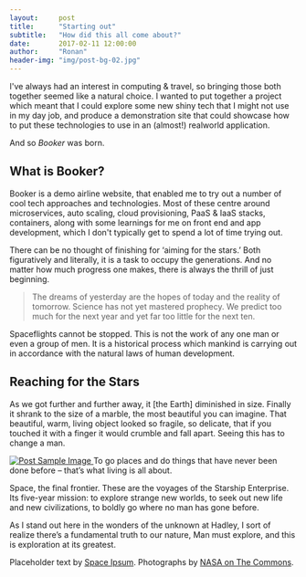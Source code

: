 ```yaml
---
layout:     post
title:      "Starting out"
subtitle:	"How did this all come about?"
date:       2017-02-11 12:00:00
author:     "Ronan"
header-img: "img/post-bg-02.jpg"
---
```


<p>I've always had an interest in computing &amp; travel, so bringing those both together seemed like a natural choice. I wanted to put together a project which meant that I could explore some new shiny tech that I might not use in my day job, and produce a demonstration site that could showcase how to put these technologies to use in an (almost!) realworld application.</p>

<p>And so <em>Booker</em> was born.</p>

<h2 class="section-heading">What is Booker?</h2>

<p>Booker is a demo airline website, that enabled me to try out a number of cool tech approaches and technologies. Most of these centre around microservices, auto scaling, cloud provisioning, PaaS &amp; IaaS stacks, containers,  along with some learnings for me on front end and app development, which I don't typically get to spend a lot of time trying out.</p>

<p>There can be no thought of finishing for ‘aiming for the stars.’ Both figuratively and literally, it is a task to occupy the generations. And no matter how much progress one makes, there is always the thrill of just beginning.</p>

<blockquote>The dreams of yesterday are the hopes of today and the reality of tomorrow. Science has not yet mastered prophecy. We predict too much for the next year and yet far too little for the next ten.</blockquote>

<p>Spaceflights cannot be stopped. This is not the work of any one man or even a group of men. It is a historical process which mankind is carrying out in accordance with the natural laws of human development.</p>

<h2 class="section-heading">Reaching for the Stars</h2>

<p>As we got further and further away, it [the Earth] diminished in size. Finally it shrank to the size of a marble, the most beautiful you can imagine. That beautiful, warm, living object looked so fragile, so delicate, that if you touched it with a finger it would crumble and fall apart. Seeing this has to change a man.</p>

<a href="#">
    <img src="{{ site.baseurl }}/img/post-sample-image.jpg" alt="Post Sample Image">
</a>
<span class="caption text-muted">To go places and do things that have never been done before – that’s what living is all about.</span>

<p>Space, the final frontier. These are the voyages of the Starship Enterprise. Its five-year mission: to explore strange new worlds, to seek out new life and new civilizations, to boldly go where no man has gone before.</p>

<p>As I stand out here in the wonders of the unknown at Hadley, I sort of realize there’s a fundamental truth to our nature, Man must explore, and this is exploration at its greatest.</p>

<p>Placeholder text by <a href="http://spaceipsum.com/">Space Ipsum</a>. Photographs by <a href="https://www.flickr.com/photos/nasacommons/">NASA on The Commons</a>.</p>